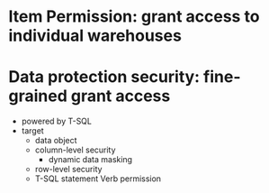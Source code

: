 # Item Permission: grant access to individual warehouses

# Data protection security: fine-grained grant access

- powered by T-SQL
- target
  - data object
  - column-level security
    - dynamic data masking
  - row-level security
  - T-SQL statement Verb permission

